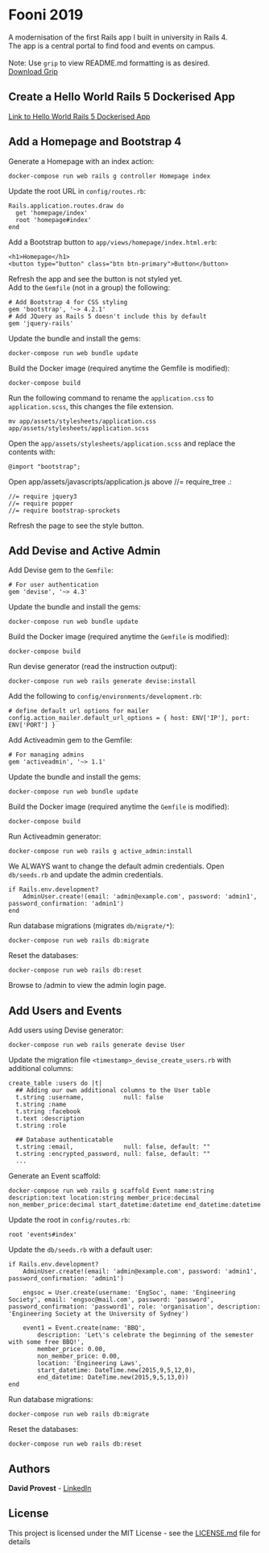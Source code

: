 # Fooni 2019
A modernisation of the first Rails app I built in university in Rails 4.<br/>
The app is a central portal to find food and events on campus.<br/>
<br/>
Note: Use `grip` to view README.md formatting is as desired.<br/>
[Download Grip](https://github.com/joeyespo/grip)

## Create a Hello World Rails 5 Dockerised App
[Link to Hello World Rails 5 Dockerised App](https://github.com/dpro7026/helloworld_rails_docker)

## Add a Homepage and Bootstrap 4
Generate a Homepage with an index action:
```
docker-compose run web rails g controller Homepage index
```
Update the root URL in `config/routes.rb`:
```
Rails.application.routes.draw do
  get 'homepage/index'
  root 'homepage#index'
end
```
Add a Bootstrap button to `app/views/homepage/index.html.erb`:
```
<h1>Homepage</h1>
<button type="button" class="btn btn-primary">Button</button>
```
Refresh the app and see the button is not styled yet.<br/>
Add to the `Gemfile` (not in a group) the following:
```
# Add Bootstrap 4 for CSS styling
gem 'bootstrap', '~> 4.2.1'
# Add JQuery as Rails 5 doesn't include this by default
gem 'jquery-rails'
```
Update the bundle and install the gems:
```
docker-compose run web bundle update
```
Build the Docker image (required anytime the Gemfile is modified):
```
docker-compose build
```
Run the following command to rename the `application.css` to `application.scss`, this changes the file extension.
```
mv app/assets/stylesheets/application.css app/assets/stylesheets/application.scss
```
Open the `app/assets/stylesheets/application.scss` and replace the contents with:
```
@import "bootstrap";
```
Open app/assets/javascripts/application.js above //= require_tree .:
```
//= require jquery3
//= require popper
//= require bootstrap-sprockets
```
Refresh the page to see the style button.

## Add Devise and Active Admin
Add Devise gem to the `Gemfile`:
```
# For user authentication
gem 'devise', '~> 4.3'
```
Update the bundle and install the gems:
```
docker-compose run web bundle update
```
Build the Docker image (required anytime the `Gemfile` is modified):
```
docker-compose build
```
Run devise generator (read the instruction output):
```
docker-compose run web rails generate devise:install
```
Add the following to `config/environments/development.rb`:
```
# define default url options for mailer
config.action_mailer.default_url_options = { host: ENV['IP'], port: ENV['PORT'] }
```
Add Activeadmin gem to the Gemfile:
```
# For managing admins
gem 'activeadmin', '~> 1.1'
```
Update the bundle and install the gems:
```
docker-compose run web bundle update
```
Build the Docker image (required anytime the `Gemfile` is modified):
```
docker-compose build
```
Run Activeadmin generator:
```
docker-compose run web rails g active_admin:install
```
We ALWAYS want to change the default admin credentials. Open `db/seeds.rb` and update the admin credentials.
```
if Rails.env.development?
    AdminUser.create!(email: 'admin@example.com', password: 'admin1', password_confirmation: 'admin1')
end
```
Run database migrations (migrates `db/migrate/*`):
```
docker-compose run web rails db:migrate
```
Reset the databases:
```
docker-compose run web rails db:reset
```
Browse to <URL>/admin to view the admin login page.

## Add Users and Events
Add users using Devise generator:
```
docker-compose run web rails generate devise User
```
Update the migration file `<timestamp>_devise_create_users.rb` with additional columns:
```
create_table :users do |t|
  ## Adding our own additional columns to the User table
  t.string :username,           null: false
  t.string :name
  t.string :facebook
  t.text :description
  t.string :role

  ## Database authenticatable
  t.string :email,              null: false, default: ""
  t.string :encrypted_password, null: false, default: ""
  ...
```
Generate an Event scaffold:
```
docker-compose run web rails g scaffold Event name:string description:text location:string member_price:decimal non_member_price:decimal start_datetime:datetime end_datetime:datetime
```
Update the root in `config/routes.rb`:
```
root 'events#index'
```
Update the `db/seeds.rb` with a default user:
```
if Rails.env.development?
    AdminUser.create!(email: 'admin@example.com', password: 'admin1', password_confirmation: 'admin1')

    engsoc = User.create(username: 'EngSoc', name: 'Engineering Society', email: 'engsoc@mail.com', password: 'password', password_confirmation: 'password1', role: 'organisation', description: 'Engineering Society at the University of Sydney')

    event1 = Event.create(name: 'BBQ',
    	description: 'Let\'s celebrate the beginning of the semester with some free BBQ!',
    	member_price: 0.00,
    	non_member_price: 0.00,
    	location: 'Engineering Laws',
    	start_datetime: DateTime.new(2015,9,5,12,0),
    	end_datetime: DateTime.new(2015,9,5,13,0))
end
```
Run database migrations:
```
docker-compose run web rails db:migrate
```
Reset the databases:
```
docker-compose run web rails db:reset
```





## Authors

**David Provest** - [LinkedIn](https://www.linkedin.com/in/davidjprovest/)

## License

This project is licensed under the MIT License - see the [LICENSE.md](LICENSE.md) file for details
